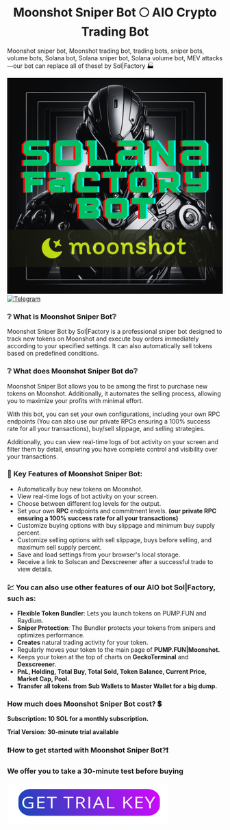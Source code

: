 <h1  align="center"> Moonshot Sniper Bot 🌕 AIO Crypto Trading Bot </h1>
Moonshot sniper bot, Moonshot trading bot, trading bots, sniper bots, volume bots, Solana bot, Solana sniper bot, Solana volume bot, MEV attacks—our bot can replace all of these! by Sol|Factory 🏭

![logo](readme/logo.png)
[![Telegram](https://img.shields.io/badge/Telegram-SolanaFactory-darkgreen?style=for-the-badge&logo=telegram&logoColor=white)](https://t.me/SolanaFactory) 

### ❔ What is Moonshot Sniper Bot❔

Moonshot Sniper Bot by Sol|Factory is a professional sniper bot designed to track new tokens on Moonshot and execute buy orders immediately according to your specified settings. It can also automatically sell tokens based on predefined conditions.

### ❔ What does Moonshot Sniper Bot do❔

Moonshot Sniper Bot allows you to be among the first to purchase new tokens on Moonshot. Additionally, it automates the selling process, allowing you to maximize your profits with minimal effort.

With this bot, you can set your own configurations, including your own RPC endpoints (You can also use our private RPCs ensuring a 100% success rate for all your transactions), buy/sell slippage, and selling strategies.

Additionally, you can view real-time logs of bot activity on your screen and filter them by detail, ensuring you have complete control and visibility over your transactions.

### 🔑 Key Features of Moonshot Sniper Bot:
- Automatically buy new tokens on Moonshot.
- View real-time logs of bot activity on your screen.
- Choose between different log levels for the output.
- Set your own **RPC** endpoints and commitment levels. **(our private RPC ensuring a 100% success rate for all your transactions)**
- Customize buying options with buy slippage and minimum buy supply percent.
- Customize selling options with sell slippage, buys before selling, and maximum sell supply percent.
- Save and load settings from your browser's local storage.
- Receive a link to Solscan and Dexscreener after a successful trade to view details.

### 💹 You can also use other features of our AIO bot Sol|Factory, such as:
- **Flexible Token Bundler**: Lets you launch tokens on PUMP.FUN and Raydium.
- **Sniper Protection**: The Bundler protects your tokens from snipers and optimizes performance.
- **Creates** natural trading activity for your token.
- Regularly moves your token to the main page of **PUMP.FUN|Moonshot.**
- Keeps your token at the top of charts on **GeckoTerminal** and **Dexscreener**.
- **PnL, Holding, Total Buy, Total Sold, Token Balance, Current Price, Market Cap, Pool.**
- **Transfer all tokens from Sub Wallets to Master Wallet for a big dump.**

### How much does Moonshot Sniper Bot cost? 💲

**Subscription: 10 SOL for a monthly subscription.**

**Trial Version: 30-minute trial available**

### ❗️How to get started with Moonshot Sniper Bot?❗️

### We offer you to take a 30-minute test before buying

<a href="https://solanafactory.dev">
  <img src="https://github.com/DevTRSol/moonshot-sniper-bot/blob/main/readme/button.png" alt="GET TRIAL KEY" width="377" height="97">
</a>


